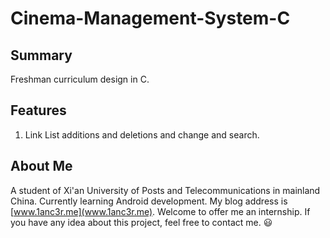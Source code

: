 # Cinema-Management-System-C
## Summary
Freshman curriculum design in C.

## Features
1. Link List additions and deletions and change and search.

## About Me
A student of Xi'an University of Posts and Telecommunications in mainland China. Currently learning Android development.
My blog address is [www.1anc3r.me](www.1anc3r.me). Welcome to offer me an internship. If you have any idea about this project, feel free to contact me. :smiley:
